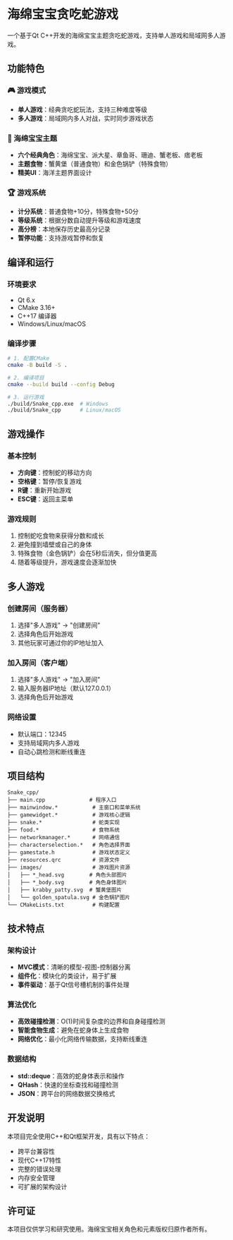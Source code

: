 # 海绵宝宝贪吃蛇游戏

一个基于Qt C++开发的海绵宝宝主题贪吃蛇游戏，支持单人游戏和局域网多人游戏。

## 功能特色

### 🎮 游戏模式
- **单人游戏**：经典贪吃蛇玩法，支持三种难度等级
- **多人游戏**：局域网内多人对战，实时同步游戏状态

### 🧽 海绵宝宝主题
- **六个经典角色**：海绵宝宝、派大星、章鱼哥、珊迪、蟹老板、痞老板
- **主题食物**：蟹黄堡（普通食物）和金色锅铲（特殊食物）
- **精美UI**：海洋主题界面设计

### 🏆 游戏系统
- **计分系统**：普通食物+10分，特殊食物+50分
- **等级系统**：根据分数自动提升等级和游戏速度
- **高分榜**：本地保存历史最高分记录
- **暂停功能**：支持游戏暂停和恢复

## 编译和运行

### 环境要求
- Qt 6.x
- CMake 3.16+
- C++17 编译器
- Windows/Linux/macOS

### 编译步骤
```bash
# 1. 配置CMake
cmake -B build -S .

# 2. 编译项目
cmake --build build --config Debug

# 3. 运行游戏
./build/Snake_cpp.exe  # Windows
./build/Snake_cpp      # Linux/macOS
```

## 游戏操作

### 基本控制
- **方向键**：控制蛇的移动方向
- **空格键**：暂停/恢复游戏
- **R键**：重新开始游戏
- **ESC键**：返回主菜单

### 游戏规则
1. 控制蛇吃食物来获得分数和成长
2. 避免撞到墙壁或自己的身体
3. 特殊食物（金色锅铲）会在5秒后消失，但分值更高
4. 随着等级提升，游戏速度会逐渐加快

## 多人游戏

### 创建房间（服务器）
1. 选择"多人游戏" → "创建房间"
2. 选择角色后开始游戏
3. 其他玩家可通过你的IP地址加入

### 加入房间（客户端）
1. 选择"多人游戏" → "加入房间"
2. 输入服务器IP地址（默认127.0.0.1）
3. 选择角色后开始游戏

### 网络设置
- 默认端口：12345
- 支持局域网内多人游戏
- 自动心跳检测和断线重连

## 项目结构

```
Snake_cpp/
├── main.cpp              # 程序入口
├── mainwindow.*           # 主窗口和菜单系统
├── gamewidget.*           # 游戏核心逻辑
├── snake.*                # 蛇类实现
├── food.*                 # 食物系统
├── networkmanager.*       # 网络通信
├── characterselection.*   # 角色选择界面
├── gamestate.h            # 游戏状态定义
├── resources.qrc          # 资源文件
├── images/                # 游戏图片资源
│   ├── *_head.svg        # 角色头部图片
│   ├── *_body.svg        # 角色身体图片
│   ├── krabby_patty.svg  # 蟹黄堡图片
│   └── golden_spatula.svg # 金色锅铲图片
└── CMakeLists.txt         # 构建配置
```

## 技术特点

### 架构设计
- **MVC模式**：清晰的模型-视图-控制器分离
- **组件化**：模块化的类设计，易于扩展
- **事件驱动**：基于Qt信号槽机制的事件处理

### 算法优化
- **高效碰撞检测**：O(1)时间复杂度的边界和自身碰撞检测
- **智能食物生成**：避免在蛇身体上生成食物
- **网络优化**：最小化网络传输数据，支持断线重连

### 数据结构
- **std::deque**：高效的蛇身体表示和操作
- **QHash**：快速的坐标查找和碰撞检测
- **JSON**：跨平台的网络数据交换格式

## 开发说明

本项目完全使用C++和Qt框架开发，具有以下特点：
- 跨平台兼容性
- 现代C++17特性
- 完整的错误处理
- 内存安全管理
- 可扩展的架构设计

## 许可证

本项目仅供学习和研究使用。海绵宝宝相关角色和元素版权归原作者所有。

